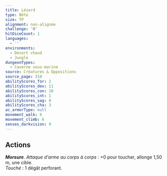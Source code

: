 ```yaml
---
title: Lézard
type: Bête
size: TP
alignment: non-alignée
challenge: '0'
hitDiceCount: 1
languages:
  - ''
environments:
  - Désert chaud
  - Jungle
dungeonTypes:
  - Caverne sous-marine
source: Créatures & Oppositions
source_page: 310
abilityScores_for: 2
abilityScores_dex: 11
abilityScores_con: 10
abilityScores_int: 1
abilityScores_sag: 8
abilityScores_cha: 3
ac_armorType: null
movement_walk: 6
movement_climb: 6
senses_darkvision: 9
---
```

## Actions
_**Morsure**_. _Attaque d'arme au corps à corps_ : +0 pour toucher, allonge 1,50 m, une cible.  
_Touché_ : 1 dégât perforant.
